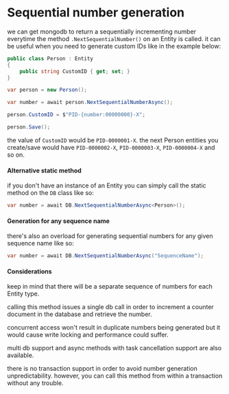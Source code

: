 
# Sequential number generation
we can get mongodb to return a sequentially incrementing number everytime the method `.NextSequentialNumber()` on an Entity is called. it can be useful when you need to generate custom IDs like in the example below:

```csharp
public class Person : Entity
{
    public string CustomID { get; set; }
}
```
```csharp
var person = new Person();

var number = await person.NextSequentialNumberAsync();

person.CustomID = $"PID-{number:00000000}-X";

person.Save();
```
the value of `CustomID` would be `PID-0000001-X`. the next Person entities you create/save would have `PID-0000002-X`, `PID-0000003-X`, `PID-0000004-X` and so on.

#### Alternative static method
if you don't have an instance of an Entity you can simply call the static method on the `DB` class like so:

```csharp
var number = await DB.NextSequentialNumberAsync<Person>();
```

#### Generation for any sequence name
there's also an overload for generating sequential numbers for any given sequence name like so:
```csharp
var number = await DB.NextSequentialNumberAsync("SequenceName");
```

#### Considerations
keep in mind that there will be a separate sequence of numbers for each Entity type. 

calling this method issues a single db call in order to increment a counter document in the database and retrieve the number. 

concurrent access won't result in duplicate numbers being generated but it would cause write locking and performance could suffer.

multi db support and async methods with task cancellation support are also available.

there is no transaction support in order to avoid number generation unpredictability. however, you can call this method from within a transaction without any trouble.
